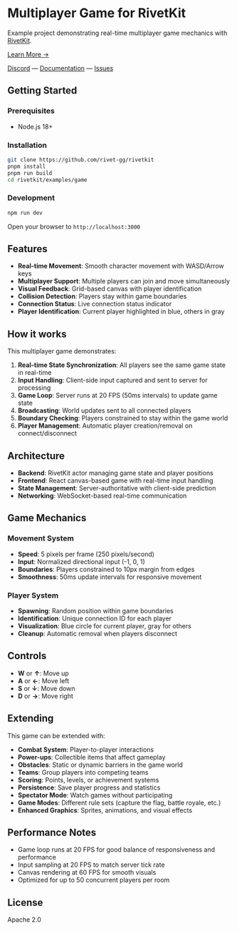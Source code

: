 # Multiplayer Game for RivetKit

Example project demonstrating real-time multiplayer game mechanics with [RivetKit](https://rivetkit.org).

[Learn More →](https://github.com/rivet-gg/rivetkit)

[Discord](https://rivet.gg/discord) — [Documentation](https://rivetkit.org) — [Issues](https://github.com/rivet-gg/rivetkit/issues)

## Getting Started

### Prerequisites

- Node.js 18+

### Installation

```sh
git clone https://github.com/rivet-gg/rivetkit
pnpm install
pnpm run build
cd rivetkit/examples/game
```

### Development

```sh
npm run dev
```

Open your browser to `http://localhost:3000`

## Features

- **Real-time Movement**: Smooth character movement with WASD/Arrow keys
- **Multiplayer Support**: Multiple players can join and move simultaneously
- **Visual Feedback**: Grid-based canvas with player identification
- **Collision Detection**: Players stay within game boundaries
- **Connection Status**: Live connection status indicator
- **Player Identification**: Current player highlighted in blue, others in gray

## How it works

This multiplayer game demonstrates:

1. **Real-time State Synchronization**: All players see the same game state in real-time
2. **Input Handling**: Client-side input captured and sent to server for processing
3. **Game Loop**: Server runs at 20 FPS (50ms intervals) to update game state
4. **Broadcasting**: World updates sent to all connected players
5. **Boundary Checking**: Players constrained to stay within the game world
6. **Player Management**: Automatic player creation/removal on connect/disconnect

## Architecture

- **Backend**: RivetKit actor managing game state and player positions
- **Frontend**: React canvas-based game with real-time input handling
- **State Management**: Server-authoritative with client-side prediction
- **Networking**: WebSocket-based real-time communication

## Game Mechanics

### Movement System
- **Speed**: 5 pixels per frame (250 pixels/second)
- **Input**: Normalized directional input (-1, 0, 1)
- **Boundaries**: Players constrained to 10px margin from edges
- **Smoothness**: 50ms update intervals for responsive movement

### Player System
- **Spawning**: Random position within game boundaries
- **Identification**: Unique connection ID for each player
- **Visualization**: Blue circle for current player, gray for others
- **Cleanup**: Automatic removal when players disconnect

## Controls

- **W** or **↑**: Move up
- **A** or **←**: Move left  
- **S** or **↓**: Move down
- **D** or **→**: Move right

## Extending

This game can be extended with:

- **Combat System**: Player-to-player interactions
- **Power-ups**: Collectible items that affect gameplay
- **Obstacles**: Static or dynamic barriers in the game world
- **Teams**: Group players into competing teams
- **Scoring**: Points, levels, or achievement systems
- **Persistence**: Save player progress and statistics
- **Spectator Mode**: Watch games without participating
- **Game Modes**: Different rule sets (capture the flag, battle royale, etc.)
- **Enhanced Graphics**: Sprites, animations, and visual effects

## Performance Notes

- Game loop runs at 20 FPS for good balance of responsiveness and performance
- Input sampling at 20 FPS to match server tick rate
- Canvas rendering at 60 FPS for smooth visuals
- Optimized for up to 50 concurrent players per room

## License

Apache 2.0